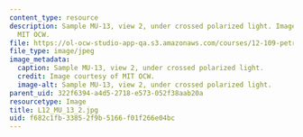 ```yaml
---
content_type: resource
description: Sample MU-13, view 2, under crossed polarized light. Image courtesy of
  MIT OCW.
file: https://ol-ocw-studio-app-qa.s3.amazonaws.com/courses/12-109-petrology-fall-2005/f682c1fb33852f9b5166f01f266e04bc_L12_MU_13_2.jpg
file_type: image/jpeg
image_metadata:
  caption: Sample MU-13, view 2, under crossed polarized light.
  credit: Image courtesy of MIT OCW.
  image-alt: Sample MU-13, view 2, under crossed polarized light.
parent_uid: 322f6394-a4d5-2718-e573-052f38aab20a
resourcetype: Image
title: L12_MU_13_2.jpg
uid: f682c1fb-3385-2f9b-5166-f01f266e04bc
---
```

